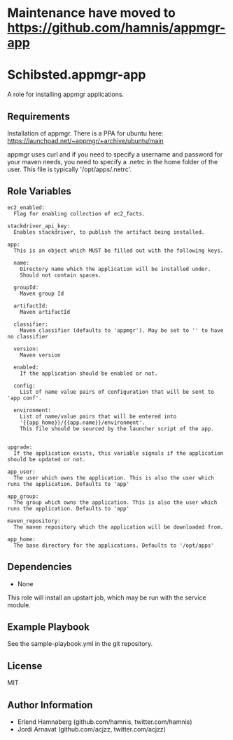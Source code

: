 Maintenance have moved to https://github.com/hamnis/appmgr-app
==============================================================

Schibsted.appmgr-app
====================
A role for installing appmgr applications.

Requirements
------------
Installation of appmgr.
There is a PPA for ubuntu here: https://launchpad.net/~appmgr/+archive/ubuntu/main

appmgr uses curl and if you need to specify a username and password for your maven needs, you
need to specify a .netrc in the home folder of the user. This file is typically '/opt/apps/.netrc'.

Role Variables
--------------

```
ec2_enabled:
  Flag for enabling collection of ec2_facts.

stackdriver_api_key:
  Enables stackdriver, to publish the artifact being installed.

app:
  This is an object which MUST be filled out with the following keys.

  name: 
    Directory name which the application will be installed under. 
    Should not contain spaces.

  groupId: 
    Maven group Id

  artifactId: 
    Maven artifactId

  classifier: 
    Maven classifier (defaults to 'appmgr'). May be set to '' to have no classifier

  version: 
    Maven version

  enabled:
    If the application should be enabled or not.

  config: 
    List of name value pairs of configuration that will be sent to 'app conf'.

  environment: 
    List of name/value pairs that will be entered into 
    '{{app_home}}/{{app.name}}/environment'.
    This file should be sourced by the launcher script of the app.


upgrade:
  If the application exists, this variable signals if the application should be updated or not.

app_user:
  The user which owns the application. This is also the user which runs the application. Defaults to 'app'

app_group:
  The group which owns the application. This is also the user which runs the application. Defaults to 'app'

maven_repository:
  The maven repository which the application will be downloaded from.

app_home:
  The base directory for the applications. Defaults to '/opt/apps'

```

Dependencies
------------
- None

This role will install an upstart job, which may be run with the service module.

Example Playbook
-------------------------

See the sample-playbook.yml in the git repository.

License
-------

MIT

Author Information
------------------

* Erlend Hamnaberg (github.com/hamnis, twitter.com/hamnis)
* Jordi Arnavat (github.com/acjzz, twitter.com/acjzz)
